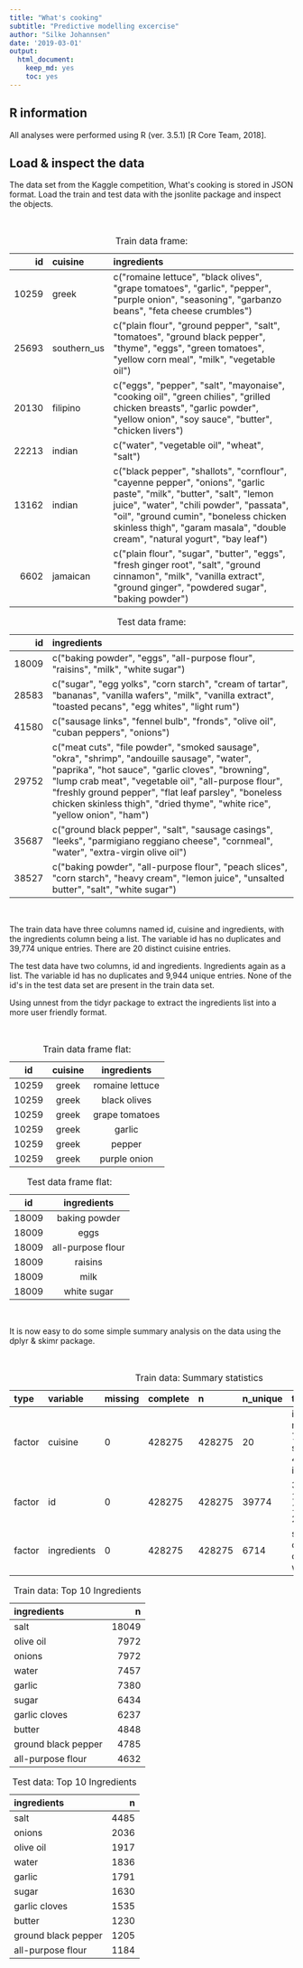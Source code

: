 ```yaml
---
title: "What's cooking"
subtitle: "Predictive modelling excercise"
author: "Silke Johannsen"
date: '2019-03-01'
output:
  html_document:
    keep_md: yes
    toc: yes
---
```







## R information  
All analyses were performed using R (ver. 3.5.1) [R Core Team, 2018].



## Load & inspect the data

The data set from the Kaggle competition, What's cooking is stored in JSON format. Load the train and test data with the jsonlite package and inspect the objects.

<br>



<table class="table" style="margin-left: auto; margin-right: auto;">
<caption>Train data frame:</caption>
 <thead>
  <tr>
   <th style="text-align:right;"> id </th>
   <th style="text-align:left;"> cuisine </th>
   <th style="text-align:left;"> ingredients </th>
  </tr>
 </thead>
<tbody>
  <tr>
   <td style="text-align:right;"> 10259 </td>
   <td style="text-align:left;"> greek </td>
   <td style="text-align:left;"> c("romaine lettuce", "black olives", "grape tomatoes", "garlic", "pepper", "purple onion", "seasoning", "garbanzo beans", "feta cheese crumbles") </td>
  </tr>
  <tr>
   <td style="text-align:right;"> 25693 </td>
   <td style="text-align:left;"> southern_us </td>
   <td style="text-align:left;"> c("plain flour", "ground pepper", "salt", "tomatoes", "ground black pepper", "thyme", "eggs", "green tomatoes", "yellow corn meal", "milk", "vegetable oil") </td>
  </tr>
  <tr>
   <td style="text-align:right;"> 20130 </td>
   <td style="text-align:left;"> filipino </td>
   <td style="text-align:left;"> c("eggs", "pepper", "salt", "mayonaise", "cooking oil", "green chilies", "grilled chicken breasts", "garlic powder", "yellow onion", "soy sauce", "butter", "chicken livers") </td>
  </tr>
  <tr>
   <td style="text-align:right;"> 22213 </td>
   <td style="text-align:left;"> indian </td>
   <td style="text-align:left;"> c("water", "vegetable oil", "wheat", "salt") </td>
  </tr>
  <tr>
   <td style="text-align:right;"> 13162 </td>
   <td style="text-align:left;"> indian </td>
   <td style="text-align:left;"> c("black pepper", "shallots", "cornflour", "cayenne pepper", "onions", "garlic paste", "milk", "butter", "salt", "lemon juice", "water", "chili powder", "passata", "oil", "ground cumin", "boneless chicken skinless thigh", "garam masala", "double cream", "natural yogurt", "bay leaf") </td>
  </tr>
  <tr>
   <td style="text-align:right;"> 6602 </td>
   <td style="text-align:left;"> jamaican </td>
   <td style="text-align:left;"> c("plain flour", "sugar", "butter", "eggs", "fresh ginger root", "salt", "ground cinnamon", "milk", "vanilla extract", "ground ginger", "powdered sugar", "baking powder") </td>
  </tr>
</tbody>
</table>

<table class="table" style="margin-left: auto; margin-right: auto;">
<caption>Test data frame:</caption>
 <thead>
  <tr>
   <th style="text-align:right;"> id </th>
   <th style="text-align:left;"> ingredients </th>
  </tr>
 </thead>
<tbody>
  <tr>
   <td style="text-align:right;"> 18009 </td>
   <td style="text-align:left;"> c("baking powder", "eggs", "all-purpose flour", "raisins", "milk", "white sugar") </td>
  </tr>
  <tr>
   <td style="text-align:right;"> 28583 </td>
   <td style="text-align:left;"> c("sugar", "egg yolks", "corn starch", "cream of tartar", "bananas", "vanilla wafers", "milk", "vanilla extract", "toasted pecans", "egg whites", "light rum") </td>
  </tr>
  <tr>
   <td style="text-align:right;"> 41580 </td>
   <td style="text-align:left;"> c("sausage links", "fennel bulb", "fronds", "olive oil", "cuban peppers", "onions") </td>
  </tr>
  <tr>
   <td style="text-align:right;"> 29752 </td>
   <td style="text-align:left;"> c("meat cuts", "file powder", "smoked sausage", "okra", "shrimp", "andouille sausage", "water", "paprika", "hot sauce", "garlic cloves", "browning", "lump crab meat", "vegetable oil", "all-purpose flour", "freshly ground pepper", "flat leaf parsley", "boneless chicken skinless thigh", "dried thyme", "white rice", "yellow onion", "ham") </td>
  </tr>
  <tr>
   <td style="text-align:right;"> 35687 </td>
   <td style="text-align:left;"> c("ground black pepper", "salt", "sausage casings", "leeks", "parmigiano reggiano cheese", "cornmeal", "water", "extra-virgin olive oil") </td>
  </tr>
  <tr>
   <td style="text-align:right;"> 38527 </td>
   <td style="text-align:left;"> c("baking powder", "all-purpose flour", "peach slices", "corn starch", "heavy cream", "lemon juice", "unsalted butter", "salt", "white sugar") </td>
  </tr>
</tbody>
</table>
<br>

The train data have three columns named id, cuisine and ingredients, with the ingredients column being a list. The variable id has no duplicates and 39,774 unique entries. There are 20 distinct cuisine entries.

The test data have two columns, id and ingredients. Ingredients again as a list. The variable id has no duplicates and 9,944 unique entries. None of the id's in the test data set are present in the train data set.

Using unnest from the tidyr package to extract the ingredients list into a more user friendly format.

<br>
<table class="table" style="margin-left: auto; margin-right: auto;">
<caption>Train data frame flat:</caption>
 <thead>
  <tr>
   <th style="text-align:center;"> id </th>
   <th style="text-align:center;"> cuisine </th>
   <th style="text-align:center;"> ingredients </th>
  </tr>
 </thead>
<tbody>
  <tr>
   <td style="text-align:center;"> 10259 </td>
   <td style="text-align:center;"> greek </td>
   <td style="text-align:center;"> romaine lettuce </td>
  </tr>
  <tr>
   <td style="text-align:center;"> 10259 </td>
   <td style="text-align:center;"> greek </td>
   <td style="text-align:center;"> black olives </td>
  </tr>
  <tr>
   <td style="text-align:center;"> 10259 </td>
   <td style="text-align:center;"> greek </td>
   <td style="text-align:center;"> grape tomatoes </td>
  </tr>
  <tr>
   <td style="text-align:center;"> 10259 </td>
   <td style="text-align:center;"> greek </td>
   <td style="text-align:center;"> garlic </td>
  </tr>
  <tr>
   <td style="text-align:center;"> 10259 </td>
   <td style="text-align:center;"> greek </td>
   <td style="text-align:center;"> pepper </td>
  </tr>
  <tr>
   <td style="text-align:center;"> 10259 </td>
   <td style="text-align:center;"> greek </td>
   <td style="text-align:center;"> purple onion </td>
  </tr>
</tbody>
</table>

<table class="table" style="margin-left: auto; margin-right: auto;">
<caption>Test data frame flat:</caption>
 <thead>
  <tr>
   <th style="text-align:center;"> id </th>
   <th style="text-align:center;"> ingredients </th>
  </tr>
 </thead>
<tbody>
  <tr>
   <td style="text-align:center;"> 18009 </td>
   <td style="text-align:center;"> baking powder </td>
  </tr>
  <tr>
   <td style="text-align:center;"> 18009 </td>
   <td style="text-align:center;"> eggs </td>
  </tr>
  <tr>
   <td style="text-align:center;"> 18009 </td>
   <td style="text-align:center;"> all-purpose flour </td>
  </tr>
  <tr>
   <td style="text-align:center;"> 18009 </td>
   <td style="text-align:center;"> raisins </td>
  </tr>
  <tr>
   <td style="text-align:center;"> 18009 </td>
   <td style="text-align:center;"> milk </td>
  </tr>
  <tr>
   <td style="text-align:center;"> 18009 </td>
   <td style="text-align:center;"> white sugar </td>
  </tr>
</tbody>
</table>
<br>

It is now easy to do some simple summary analysis on the data using the dplyr & skimr package.

<br>
<table class="table" style="margin-left: auto; margin-right: auto;">
<caption> Train data: Summary statistics</caption>
 <thead>
  <tr>
   <th style="text-align:left;"> type </th>
   <th style="text-align:left;"> variable </th>
   <th style="text-align:left;"> missing </th>
   <th style="text-align:left;"> complete </th>
   <th style="text-align:left;"> n </th>
   <th style="text-align:left;"> n_unique </th>
   <th style="text-align:left;"> top_counts </th>
   <th style="text-align:left;"> ordered </th>
  </tr>
 </thead>
<tbody>
  <tr>
   <td style="text-align:left;"> factor </td>
   <td style="text-align:left;"> cuisine </td>
   <td style="text-align:left;"> 0 </td>
   <td style="text-align:left;"> 428275 </td>
   <td style="text-align:left;"> 428275 </td>
   <td style="text-align:left;"> 20 </td>
   <td style="text-align:left;"> ita: 77667, mex: 70029, sou: 41623, ind: 38156 </td>
   <td style="text-align:left;"> FALSE </td>
  </tr>
  <tr>
   <td style="text-align:left;"> factor </td>
   <td style="text-align:left;"> id </td>
   <td style="text-align:left;"> 0 </td>
   <td style="text-align:left;"> 428275 </td>
   <td style="text-align:left;"> 428275 </td>
   <td style="text-align:left;"> 39774 </td>
   <td style="text-align:left;"> 388: 65, 134: 59, 130: 52, 225: 49 </td>
   <td style="text-align:left;"> FALSE </td>
  </tr>
  <tr>
   <td style="text-align:left;"> factor </td>
   <td style="text-align:left;"> ingredients </td>
   <td style="text-align:left;"> 0 </td>
   <td style="text-align:left;"> 428275 </td>
   <td style="text-align:left;"> 428275 </td>
   <td style="text-align:left;"> 6714 </td>
   <td style="text-align:left;"> sal: 18049, oli: 7972, oni: 7972, wat: 7457 </td>
   <td style="text-align:left;"> FALSE </td>
  </tr>
</tbody>
</table>

<table class="table" style="margin-left: auto; margin-right: auto;">
<caption>Train data: Top 10 Ingredients</caption>
 <thead>
  <tr>
   <th style="text-align:left;"> ingredients </th>
   <th style="text-align:right;"> n </th>
  </tr>
 </thead>
<tbody>
  <tr>
   <td style="text-align:left;"> salt </td>
   <td style="text-align:right;"> 18049 </td>
  </tr>
  <tr>
   <td style="text-align:left;"> olive oil </td>
   <td style="text-align:right;"> 7972 </td>
  </tr>
  <tr>
   <td style="text-align:left;"> onions </td>
   <td style="text-align:right;"> 7972 </td>
  </tr>
  <tr>
   <td style="text-align:left;"> water </td>
   <td style="text-align:right;"> 7457 </td>
  </tr>
  <tr>
   <td style="text-align:left;"> garlic </td>
   <td style="text-align:right;"> 7380 </td>
  </tr>
  <tr>
   <td style="text-align:left;"> sugar </td>
   <td style="text-align:right;"> 6434 </td>
  </tr>
  <tr>
   <td style="text-align:left;"> garlic cloves </td>
   <td style="text-align:right;"> 6237 </td>
  </tr>
  <tr>
   <td style="text-align:left;"> butter </td>
   <td style="text-align:right;"> 4848 </td>
  </tr>
  <tr>
   <td style="text-align:left;"> ground black pepper </td>
   <td style="text-align:right;"> 4785 </td>
  </tr>
  <tr>
   <td style="text-align:left;"> all-purpose flour </td>
   <td style="text-align:right;"> 4632 </td>
  </tr>
</tbody>
</table>

<table class="table" style="margin-left: auto; margin-right: auto;">
<caption>Test data: Top 10 Ingredients</caption>
 <thead>
  <tr>
   <th style="text-align:left;"> ingredients </th>
   <th style="text-align:right;"> n </th>
  </tr>
 </thead>
<tbody>
  <tr>
   <td style="text-align:left;"> salt </td>
   <td style="text-align:right;"> 4485 </td>
  </tr>
  <tr>
   <td style="text-align:left;"> onions </td>
   <td style="text-align:right;"> 2036 </td>
  </tr>
  <tr>
   <td style="text-align:left;"> olive oil </td>
   <td style="text-align:right;"> 1917 </td>
  </tr>
  <tr>
   <td style="text-align:left;"> water </td>
   <td style="text-align:right;"> 1836 </td>
  </tr>
  <tr>
   <td style="text-align:left;"> garlic </td>
   <td style="text-align:right;"> 1791 </td>
  </tr>
  <tr>
   <td style="text-align:left;"> sugar </td>
   <td style="text-align:right;"> 1630 </td>
  </tr>
  <tr>
   <td style="text-align:left;"> garlic cloves </td>
   <td style="text-align:right;"> 1535 </td>
  </tr>
  <tr>
   <td style="text-align:left;"> butter </td>
   <td style="text-align:right;"> 1230 </td>
  </tr>
  <tr>
   <td style="text-align:left;"> ground black pepper </td>
   <td style="text-align:right;"> 1205 </td>
  </tr>
  <tr>
   <td style="text-align:left;"> all-purpose flour </td>
   <td style="text-align:right;"> 1184 </td>
  </tr>
</tbody>
</table>


